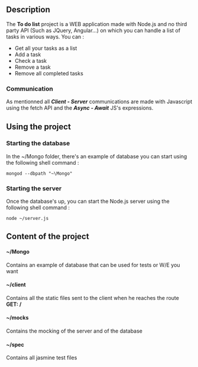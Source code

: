## Description
The **To do list** project is a WEB application made with Node.js and no third party API (Such as JQuery, Angular...) on which you can handle a list of tasks in various ways.
You can :
- Get all your tasks as a list
- Add a task
- Check a task
- Remove a task
- Remove all completed tasks

### Communication
As mentionned all ***Client - Server*** communications are made with Javascript using the fetch API and the ***Async - Await*** JS's expressions.

## Using the project

### Starting the database
In the ~/Mongo folder, there's an example of database you can start using the following shell command :

`mongod --dbpath "~\Mongo"`

### Starting the server
Once the database's up, you can start the Node.js server using the following shell command :

`node ~/server.js`

## Content of the project
#### ~/Mongo
Contains an example of database that can be used for tests or W/E you want
#### ~/client
Contains all the static files sent to the client when he reaches the route **GET: /**
#### ~/mocks
Contains the mocking of the server and of the database
#### ~/spec
Contains all jasmine test files

